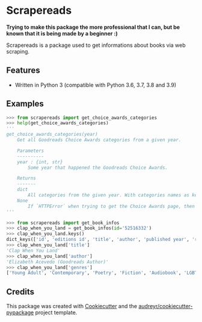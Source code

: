 # Scrapereads

**Trying to make this package the more professional that I can, but be known that it is being made by a beginner :)** 


Scrapereads is a package used to get informations about books via web scraping.

## Features

* Written in Python 3 (compatible with Python 3.6, 3.7, 3.8 and 3.9)

## Examples

```py
>>> from scrapereads import get_choice_awards_categories
>>> help(get_choice_awards_categories)
'''
get_choice_awards_categories(year)
    Get all Goodreads Choice Awards categories from a given year.

    Parameters
    ----------
    year : {int, str}
        Some year that happened the Goodreads Choice Awards.

    Returns
    -------
    dict
        All categories from the given year. With categories names as keys and categories codes as values.
    None
        If `HTTPError` when trying to get the Choice Awards page, then the result is `None`.
'''
```

```py
>>> from scrapereads import get_book_infos
>>> clap_when_you_land = get_book_infos(id='52516332')
>>> clap_when_you_land.keys()
dict_keys(['id', 'editions id', 'title', 'author', 'published year', 'rating', 'ratings', 'genres', 'synopsis'])
>>> clap_when_you_land['title']
'Clap When You Land'
>>> clap_when_you_land['author']
'Elizabeth Acevedo (Goodreads Author)'
>>> clap_when_you_land['genres']
['Young Adult', 'Contemporary', 'Poetry', 'Fiction', 'Audiobook', 'LGBT', 'Realistic Fiction', 'Family', 'LGBT', 'Queer', 'Young Adult', 'Young Adult Contemporary']
```

## Credits

This package was created with [Cookiecutter](https://github.com/audreyr/cookiecutter) and the [audreyr/cookiecutter-pypackage](https://github.com/audreyr/cookiecutter-pypackage) project template.
